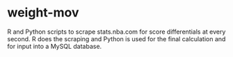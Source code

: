 # weight-mov

R and Python scripts to scrape stats.nba.com for score differentials at every second. R does the scraping and Python is used for the final calculation and for input into a MySQL database.